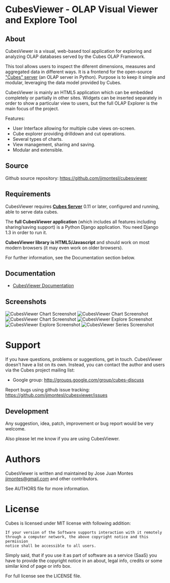 CubesViewer - OLAP Visual Viewer and Explore Tool
=================================================

About
-----

CubesViewer is a visual, web-based tool application for exploring and analyzing
OLAP databases served by the Cubes OLAP Framework.

This tool allows users to inspect the diferent dimensions, measures and
aggregated data in different ways. It is a frontend for the
open-source ["Cubes" server](http://databrewery.org/cubes.html) (an OLAP server in Python). 
Purpose is to keep it simple and modular, leveraging the data model 
provided by Cubes. 

CubesViewer is mainly an HTML5 application which can be embedded
completely or partially in other sites. Widgets can be inserted
separately in order to show a particular view to users, but the full
OLAP Explorer is the main focus of the project.

Features:

* User Interface allowing for multiple cube views on-screen. 
* Cube explorer providing drilldown and cut operations.
* Several types of charts.
* View management, sharing and saving.
* Modular and extensible.

Source
------

Github source repository: https://github.com/jjmontesl/cubesviewer

Requirements
------------

CubesViewer requires **[Cubes Server](http://databrewery.org/cubes.html)** 0.11 or later, configured and running, able to serve 
data cubes. 

The **full CubesViewer application** (which includes all features including sharing/saving
support) is a Python Django application. You need Django 1.3 in order to run it. 

**CubesViewer library is HTML5/Javascript** and should work on most modern browsers
(it may even work on older browsers). 

For further information, see the Documentation section below.

Documentation
-------------

* [CubesViewer Documentation](cubesviewer/blob/master/doc/guide/index.md)

Screenshots
-----------

![CubesViewer Chart Screenshot](https://raw.github.com/jjmontesl/cubesviewer/master/doc/screenshots/view-chart-2.png "CubesViewer Chart")
![CubesViewer Chart Screenshot](https://raw.github.com/jjmontesl/cubesviewer/master/doc/screenshots/view-chart-3-notes.png "CubesViewer Chart")
![CubesViewer Chart Screenshot](https://raw.github.com/jjmontesl/cubesviewer/master/doc/screenshots/view-chart-1.png "CubesViewer Chart")
![CubesViewer Explore Screenshot](https://raw.github.com/jjmontesl/cubesviewer/master/doc/screenshots/view-explore-1.png "CubesViewer Explore")
![CubesViewer Explore Screenshot](https://raw.github.com/jjmontesl/cubesviewer/master/doc/screenshots/view-explore-2.png "CubesViewer Explore")
![CubesViewer Series Screenshot](https://raw.github.com/jjmontesl/cubesviewer/master/doc/screenshots/view-series-1.png "CubesViewer Series")

Support
=======

If you have questions, problems or suggestions, get in touch. CubesViewer doesn't
have a list on its own. Instead, you can contact the author and users via the 
Cubes project mailing list:

* Google group: http://groups.google.com/group/cubes-discuss

Report bugs using github issue tracking: https://github.com/jjmontesl/cubesviewer/issues

Development
-----------

Any suggestion, idea, patch, improvement or bug report would be very welcome.

Also please let me know if you are using CubesViewer.

Authors
=======

CubesViewer is written and maintained by Jose Juan Montes 
<jjmontes@gmail.com> and other contributors. 

See AUTHORS file for more information.

License
=======

Cubes is licensed under MIT license with following addition:

    If your version of the Software supports interaction with it remotely 
    through a computer network, the above copyright notice and this permission 
    notice shall be accessible to all users.

Simply said, that if you use it as part of software as a service (SaaS) you 
have to provide the copyright notice in an about, legal info, credits or some 
similar kind of page or info box.

For full license see the LICENSE file.

